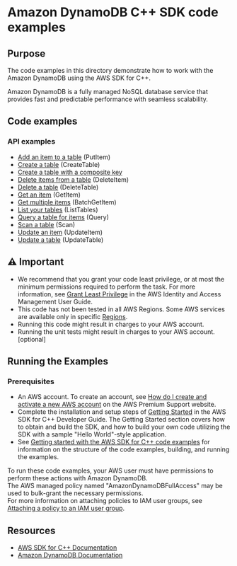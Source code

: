 # Amazon DynamoDB C++ SDK code examples

## Purpose
The code examples in this directory demonstrate how to work with the Amazon DynamoDB 
using the AWS SDK for C++.

Amazon DynamoDB is a fully managed NoSQL database service that provides fast and predictable 
performance with seamless scalability.

## Code examples

### API examples
- [Add an item to a table](./put_item.cpp) (PutItem)
- [Create a table](./create_table.cpp) (CreateTable)
- [Create a table with a composite key](./create_table_composite_key.cpp)
- [Delete items from a table](./delete_item.cpp) (DeleteItem)
- [Delete a table](./delete_table.cpp) (DeleteTable)
- [Get an item](./get_item.cpp) (GetItem)
- [Get multiple items](./batch_get_item.cpp) (BatchGetItem)
- [List your tables](./list_tables.cpp)  (ListTables)
- [Query a table for items](./query_items.cpp) (Query)
- [Scan a table](./scan_table.cpp) (Scan)
- [Update an item](./update_item.cpp)  (UpdateItem)
- [Update a table](./update_table.cpp)  (UpdateTable)

## ⚠ Important
- We recommend that you grant your code least privilege, or at most the minimum permissions required to perform the task. For more information, see [Grant Least Privilege](https://docs.aws.amazon.com/IAM/latest/UserGuide/best-practices.html#grant-least-privilege) in the AWS Identity and Access Management User Guide.
- This code has not been tested in all AWS Regions. Some AWS services are available only in specific [Regions](https://aws.amazon.com/about-aws/global-infrastructure/regional-product-services).
- Running this code might result in charges to your AWS account. 
- Running the unit tests might result in charges to your AWS account. [optional]

## Running the Examples

### Prerequisites
- An AWS account. To create an account, see [How do I create and activate a new AWS account](https://aws.amazon.com/premiumsupport/knowledge-center/create-and-activate-aws-account/) on the AWS Premium Support website.
- Complete the installation and setup steps of [Getting Started](https://docs.aws.amazon.com/sdk-for-cpp/v1/developer-guide/getting-started.html) in the AWS SDK for C++ Developer Guide.
The Getting Started section covers how to obtain and build the SDK, and how to build your own code utilizing the SDK with a sample "Hello World"-style application. 
- See [Getting started with the AWS SDK for C++ code examples](https://docs.aws.amazon.com/sdk-for-cpp/v1/developer-guide/getting-started-code-examples.html) for information on the structure of the code examples, building, and running the examples.

To run these code examples, your AWS user must have permissions to perform these actions with Amazon DynamoDB.  
The AWS managed policy named "AmazonDynamoDBFullAccess" may be used to bulk-grant the necessary permissions.  
For more information on attaching policies to IAM user groups, 
see [Attaching a policy to an IAM user group](https://docs.aws.amazon.com/IAM/latest/UserGuide/id_groups_manage_attach-policy.html).

## Resources
- [AWS SDK for C++ Documentation](https://docs.aws.amazon.com/sdk-for-cpp/index.html) 
- [Amazon DynamoDB Documentation](https://docs.aws.amazon.com/dynamodb/)
